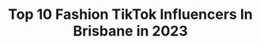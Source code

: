 ---
title: Top 10 Fashion TikTok Influencers In Brisbane in 2023
description: >-
  Find top fashion TikTok influencers in Brisbane in 2023. Most popular hashtags: #fyp #brisbane #fashion #foryoupage.
platform: TikTok
hits: 10
text_top: See the top-rated TikTok profiles on inBeat.
text_bottom: Our database holds 10 TikTok influencers like this in Brisbane, Australia for you to connect with.
profiles:
  - username: "melgreenwoodbeauty83"
    fullname: >-
      Melanie G
    bio: >-
      37, wifey 💍 mum to Chloe & Charlotte FAMILY•FASHION•BEAUTY Brisbane, Australia
    location: "Australia"
    followers: 106100
    engagement: 714
    commentsToLikes: 0.041089
    id: ckavl8jv6uhc00j23km13rv7h
    verified: false
    hashtags: "#duet, #firstprize, #koolendevriessyndrome, #specialneeds"
  - username: "hysteriastudios"
    fullname: >-
      HYSTERIA STUDIOS
    bio: >-
      A gal running a fashion line @HYSTERIASTUDIOS on IG @maihporfyri
    location: "Australia"
    followers: 49100
    engagement: 1385
    commentsToLikes: 0.049076
    id: ckav1ff4h7grf0j23jvxlkjse
    verified: false
    hashtags: "#halloweenishere, #slowfashion, #brisbane, #smallbusiness"
  - username: "samjtodd"
    fullname: >-
      💓 sam todd 💓
    bio: >-
      fashion/makeup/DIY’s owner/designer @the.volt 💞 bris, AU 💌 samtodd@hotmail.com
    location: "Australia"
    followers: 11600
    engagement: 955
    commentsToLikes: 0.046536
    id: ckbqej5b40dxh0j235h9iab39
    verified: false
    hashtags: "#brisbane, #festivalfashion, #handmadefashion, #thevolt"
  - username: "codiezofia"
    fullname: >-
      Codie Zofia
    bio: >-
      Brisbane based product photographer More on my Instagram | IG @codiezofia
    location: "Australia"
    followers: 33400
    engagement: 1027
    commentsToLikes: 0.015390
    id: ckbwkzoh13vgz0j237r7qfrlu
    verified: false
    hashtags: "#creativework, #photographyskill, #productshoot, #lightroom"
  - username: "shessoseasonal"
    fullname: >-
      Shessoseasonal
    bio: >-
      Aussie 🇦🇺 Fashion + Styling ✨ Insta: @shessoseasonal Youtube: SHESSOSEASONAL
    location: "Australia"
    followers: 11700
    engagement: 209
    commentsToLikes: 0.077944
    id: ckbvuo6lut81q0j23zjyii190
    verified: false
    hashtags: "#kmartaustralia, #outfitoftheday, #fyp, #australianfashion"
  - username: "benblue01"
    fullname: >-
      Ben Blue
    bio: >-
      ☠️IM FOLLOWING PEOPLE BACK ON INSTA☠️ 📲Business - Insta
    location: "Australia"
    followers: 798600
    engagement: 2702
    commentsToLikes: 0.025444
    id: ck8km8pp77gnd0j78spq3l3q4
    verified: false
    hashtags: "#highheels, #christmastree, #timewarpscan, #brisbane"
  - username: "liz_amaya_"
    fullname: >-
      Liz Amaya
    bio: >-
      Stylist 💁🏼‍♀️ Mum life | Reality | Fun Follow me on Insta👆🏻 🇦🇺
    location: "Australia"
    followers: 5849
    engagement: 1239
    commentsToLikes: 0.098772
    id: ck9r3vrd2s5xw0j78k738mvkd
    verified: false
    hashtags: "#styletips, #aussiemum, #fun, #parentsoftiktok"
  - username: "geekfitpt"
    fullname: >-
      Geekfit PT
    bio: >-
      Australian Personal Trainer, shenaniganizer, and also GeekfitCreates
    location: "Australia"
    followers: 25900
    engagement: 875
    commentsToLikes: 0.020957
    id: ckbl6yhoz4o0g0j23v9h0pqix
    verified: false
    hashtags: "#personaltrainer, #brisbane, #fyp, #gym"
  - username: "gemmaaa_white"
    fullname: >-
      Gemma White
    bio: >-
      Just be your weird and wonderful self 💫 Bachelorau S8 🌹 Insta gemmaaa_white
    location: "Australia"
    followers: 18700
    engagement: 395
    commentsToLikes: 0.069212
    id: ckal6d30cab7d0i78fpyb57x1
    verified: false
    hashtags: "#realestateagent, #thebachelorau, #realestate, #fyp"
  - username: "angelabrushephotography"
    fullname: >-
      Angela Brushe
    bio: >-
      📸 Wedding Photographer 📍 Sunny Coast QLD ✨ Available anywhere 🙋‍♀️ Contact me
    location: "Australia"
    followers: 8702
    engagement: 740
    commentsToLikes: 0.012276
    id: ckb9o5sf0iait0j23f1do9msk
    verified: false
    hashtags: "#photographytips, #viral, #photography101, #photomagic"
---
